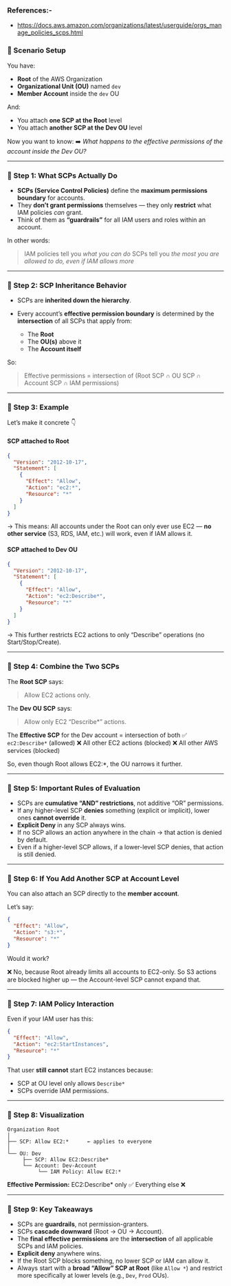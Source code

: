 ### References:- 
- https://docs.aws.amazon.com/organizations/latest/userguide/orgs_manage_policies_scps.html

### 🔹 Scenario Setup

You have:

* **Root** of the AWS Organization
* **Organizational Unit (OU)** named `dev`
* **Member Account** inside the `dev` OU

And:

* You attach **one SCP at the Root** level
* You attach **another SCP at the Dev OU** level

Now you want to know:
➡️ *What happens to the effective permissions of the account inside the Dev OU?*

---

### 🔹 Step 1: What SCPs Actually Do

* **SCPs (Service Control Policies)** define the **maximum permissions boundary** for accounts.
* They **don’t grant permissions** themselves — they only **restrict** what IAM policies *can* grant.
* Think of them as **“guardrails”** for all IAM users and roles within an account.

In other words:

> IAM policies tell you *what you can do*
> SCPs tell you *the most you are allowed to do, even if IAM allows more*

---

### 🔹 Step 2: SCP Inheritance Behavior

* SCPs are **inherited down the hierarchy**.
* Every account’s **effective permission boundary** is determined by the **intersection** of all SCPs that apply from:

  * The **Root**
  * The **OU(s)** above it
  * The **Account itself**

So:

> Effective permissions = intersection of (Root SCP ∩ OU SCP ∩ Account SCP ∩ IAM permissions)

---

### 🔹 Step 3: Example

Let’s make it concrete 👇

#### SCP attached to Root

```json
{
  "Version": "2012-10-17",
  "Statement": [
    {
      "Effect": "Allow",
      "Action": "ec2:*",
      "Resource": "*"
    }
  ]
}
```

→ This means:
All accounts under the Root can only ever use EC2 — **no other service** (S3, RDS, IAM, etc.) will work, even if IAM allows it.

#### SCP attached to Dev OU

```json
{
  "Version": "2012-10-17",
  "Statement": [
    {
      "Effect": "Allow",
      "Action": "ec2:Describe*",
      "Resource": "*"
    }
  ]
}
```

→ This further restricts EC2 actions to only “Describe” operations (no Start/Stop/Create).

---

### 🔹 Step 4: Combine the Two SCPs

The **Root SCP** says:

> Allow EC2 actions only.

The **Dev OU SCP** says:

> Allow only EC2 “Describe*” actions.

The **Effective SCP** for the Dev account = intersection of both
✅ `ec2:Describe*` (allowed)
❌ All other EC2 actions (blocked)
❌ All other AWS services (blocked)

So, even though Root allows EC2:*, the OU narrows it further.

---

### 🔹 Step 5: Important Rules of Evaluation

* SCPs are **cumulative “AND” restrictions**, not additive “OR” permissions.
* If any higher-level SCP **denies** something (explicit or implicit), lower ones **cannot override** it.
* **Explicit Deny** in any SCP always wins.
* If no SCP allows an action anywhere in the chain → that action is denied by default.
* Even if a higher-level SCP allows, if a lower-level SCP denies, that action is still denied.

---

### 🔹 Step 6: If You Add Another SCP at Account Level

You can also attach an SCP directly to the **member account**.

Let’s say:

```json
{
  "Effect": "Allow",
  "Action": "s3:*",
  "Resource": "*"
}
```

Would it work?

❌ No, because Root already limits all accounts to EC2-only.
So S3 actions are blocked higher up — the Account-level SCP cannot expand that.

---

### 🔹 Step 7: IAM Policy Interaction

Even if your IAM user has this:

```json
{
  "Effect": "Allow",
  "Action": "ec2:StartInstances",
  "Resource": "*"
}
```

That user **still cannot** start EC2 instances because:

* SCP at OU level only allows `Describe*`
* SCPs override IAM permissions.

---

### 🔹 Step 8: Visualization

```
Organization Root
│
├── SCP: Allow EC2:*      ← applies to everyone
│
└── OU: Dev
     ├── SCP: Allow EC2:Describe*
     └── Account: Dev-Account
          └── IAM Policy: Allow EC2:*
```

**Effective Permission:** EC2:Describe* only ✅
Everything else ❌

---

### 🔹 Step 9: Key Takeaways

* SCPs are **guardrails**, not permission-granters.
* SCPs **cascade downward** (Root → OU → Account).
* The **final effective permissions** are the **intersection** of all applicable SCPs and IAM policies.
* **Explicit deny** anywhere wins.
* If the Root SCP blocks something, no lower SCP or IAM can allow it.
* Always start with a **broad “Allow” SCP at Root** (like `Allow *`) and restrict more specifically at lower levels (e.g., `Dev`, `Prod` OUs).
